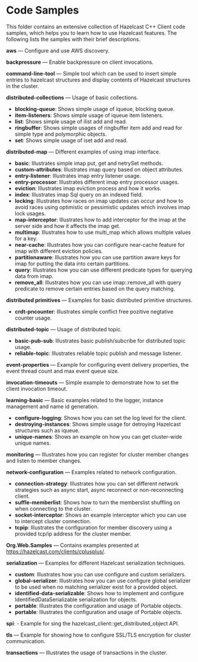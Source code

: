 # Code Samples

This folder contains an extensive collection of Hazelcast C++ Client code samples, which helps you to learn how to use Hazelcast features. The following lists the samples with their brief descriptions.

**aws** — Configure and use AWS discovery.

**backpressure** — Enable backpressure on client invocations.

**command-line-tool** — Simple tool which can be used to insert simple entries to hazelcast structures and display contents of Hazelcast structures in the cluster.

**distributed-collections** — Usage of basic collections.
  * **blocking-queue**: Shows simple usage of iqueue, blocking queue.
  * **item-listeners**: Shows simple usage of iqueue item listeners.
  * **list**: Shows simple usage of ilist add and read.
  * **ringbuffer**: Shows simple usages of ringbuffer item add and read for simple type and polymorphic objects.
  * **set**: Shows simple usage of iset add and read.

**distributed-map** — Different examples of using imap interface.
  * ****basic****: Illustrates simple imap put, get and netrySet methods.
  * **custom-attributes**: Illustrates imap query based on object attributes.
  * **entry-listener**: Illustrates imap entry listener usage.
  * **entry-processor**: Illustrates different imap entry processor usages.
  * **eviction**: Illustrates imap eviction process and how it works.
  * **index**: Illustrates imap Sql query on an indexed field.
  * **locking**: Illustrates how races on imap updates can occur and how to avoid races using optimistic or pessimistic updates which involves imap lock usages.
  * **map-interceptor**: Illustrates how to add interceptor for the imap at the server side and how it affects the imap get.
  * **multimap**: Illustrates how to use multi_map which allows multiple values for a key.
  * **near-cache**: Illustrates how you can configure near-cache feature for imap with different eviction policies.
  * **partitionaware**: Illustrates how you can use partition aware keys for imap for putting the data into certain partitions.
  * **query**: Illustrates how you can use different predicate types for querying data from imap.
  * **remove_all**: Illustrates how you can use imap::remove_all with query predicate to remove certain entries based on the query matching.

**distributed primitives** — Examples for basic distributed primitive structures.
  * **crdt-pncounter**: Illustrates simple conflict free pozitive negtative counter usage.

**distributed-topic** — Usage of distributed topic.
  * **basic-pub-sub**: Illustrates basic publish/subcribe for distributed topic usage.
  * **reliable-topic**: Illustrates reliable topic publish and message listener.

**event-properties** — Example for configuring event delivery properties, the event thread count and max event queue size.

**invocation-timeouts** — Simple example to demonstrate how to set the client invocation timeout.

**learning-basic** — Basic examples related to the logger, instance management and name id generation.
  * **configure-logging**: Shows how you can set the log level for the client.
  * **destroying-instances**: Shows simple usage for detroying Hazelcast structures such as iqueue.
  * **unique-names**: Shows an example on how you can get cluster-wide unique names.

**monitoring** — Illustrates how you can register for cluster member changes and listen to member changes.

**network-configuration** — Examples related to network configuration.
  * **connection-strategy**: Illustrates how you can set different network strategies such as async start, async reconnect or non-reconnecting client.
  * **suffle-memberlist**: Shows how to turn the memberslist shuffling on when connecting to the cluster.
  * **socket-interceptor**: Shows an example interceptor which you can use to intercept cluster connection.
  * **tcpip**: Illustrates the configuration for member discovery using a provided tcp/ip address for the cluster member.

**Org.Web.Samples** — Contains examples presented at https://hazelcast.com/clients/cplusplus/.

**serialization** — Examples for different Hazelcast serialization techniques.
  * **custom**: Illustrates how you can use configure and custom serializers.
  * **global-serializer**: Illustrates how you can use configure global serializer to be used when no matching serializer exist for a provided object.
  * **identified-data-serializable**: Shows how to implement and configure IdentifiedDataSerializable serialization for objects.
  * **portable**: Illustrates the configuration and usage of Portable objects.
  * **portable**: Illustrates the configuration and usage of Portable objects.

**spi**: - Example for sing the hazelcast_client::get_distributed_object API.

**tls** — Example for showing how to configure SSL/TLS encryption for cluster communication.

**transactions** — Illustrates the usage of transactions in the cluster.